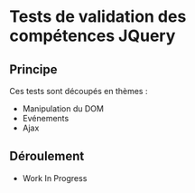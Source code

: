 # Tests de validation des compétences JQuery

## Principe
Ces tests sont découpés en thèmes :
* Manipulation du DOM
* Evénements
* Ajax

## Déroulement
* Work In Progress
